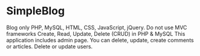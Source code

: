 # SimpleBlog
Blog only PHP, MySQL, HTML, CSS, JavaScript, jQuery. Do not use MVC frameworks
Create, Read, Update, Delete (CRUD) in PHP & MySQL
This application includes admin page. You can delete, update, create comments or articles. Delete or update users. 

